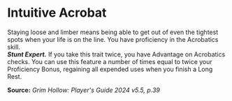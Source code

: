 # Intuitive Acrobat

Staying loose and limber means being able to get out of even the tightest spots when your life is on the line. You have proficiency in the Acrobatics skill.  
***Stunt Expert.*** If you take this trait twice, you have Advantage on Acrobatics checks. You can use this feature a number of times equal to twice your Proficiency Bonus, regaining all expended uses when you finish a Long Rest.

**Source:** *Grim Hollow: Player's Guide 2024 v5.5, p.39*